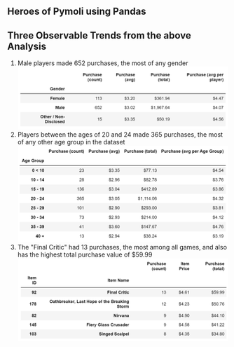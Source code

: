 ## Heroes of Pymoli using Pandas
## Three Observable Trends from the above Analysis
1. Male players made 652 purchases, the most of any gender
![Purchases by Gender](Images/purchases_by_gender.png)
2. Players between the ages of 20 and 24 made 365 purchases, the most of any other age group in the dataset
![Purchases by Age](Images/purchases_by_age.png)
3. The "Final Critic" had 13 purchases, the most among all games, and also has the highest total purchase value of $59.99
![Purchases by Game](Images/most_purchased_game.png)
